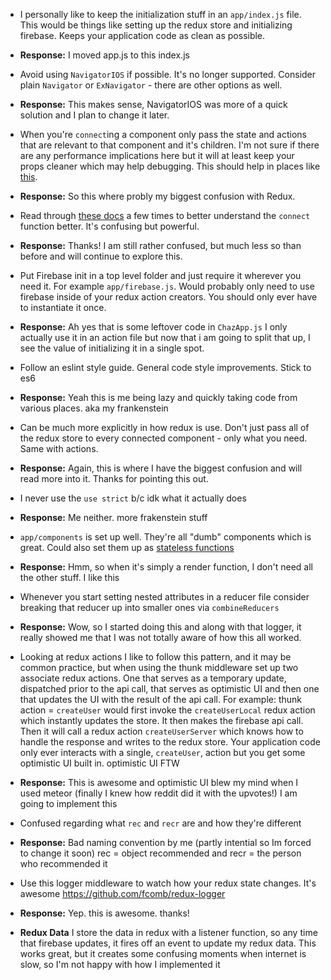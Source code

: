 - I personally like to keep the initialization stuff in an `app/index.js` file. This would be things like setting up the redux store and initializing firebase. Keeps your application code as clean as possible.
- **Response:** I moved app.js to this index.js

- Avoid using `NavigatorIOS` if possible. It's no longer supported. Consider plain `Navigator` or `ExNavigator` - there are other options as well.
- **Response:** This makes sense, NavigatorIOS was more of a quick solution and I plan to change it later.

- When you're `connect`ing a component only pass the state and actions that are relevant to that component and it's children. I'm not sure if there are any performance implications here but it will at least keep your props cleaner which may help debugging. This should help in places like [this](https://github.com/kevando/chaz/blob/recr-feature/app/containers/ChazApp.js#L110-L117).
- **Response:** So this where probly my biggest confusion with Redux.

- Read through [these docs](https://github.com/reactjs/react-redux/blob/master/docs/api.md#connectmapstatetoprops-mapdispatchtoprops-mergeprops-options) a few times to better understand the `connect` function better. It's confusing but powerful.
- **Response:** Thanks! I am still rather confused, but much less so than before and will continue to explore this.

- Put Firebase init in a top level folder and just require it wherever you need it. For example `app/firebase.js`. Would probably only need to use firebase inside of your redux action creators. You should only ever have to instantiate it once.
- **Response:** Ah yes that is some leftover code in `ChazApp.js` I only actually use it in an action file but now that i am going to split that up, I see the value of initializing it in a single spot.

- Follow an eslint style guide. General code style improvements. Stick to es6
- **Response:** Yeah this is me being lazy and quickly taking code from various places. aka my frankenstein

- Can be much more explicitly in how redux is use. Don't just pass all of the redux store to every connected component - only what you need. Same with actions.
- **Response:** Again, this is where I have the biggest confusion and will read more into it. Thanks for pointing this out.

- I never use the `use strict` b/c idk what it actually does
- **Response:** Me neither. more frakenstein stuff

- `app/components` is set up well. They're all "dumb" components which is great. Could also set them up as [stateless functions](https://facebook.github.io/react/docs/reusable-components.html#stateless-functions)
- **Response:** Hmm, so when it's simply a render function, I don't need all the other stuff. I like this

- Whenever you start setting nested attributes in a reducer file consider breaking that reducer up into smaller ones via `combineReducers`
- **Response:** Wow, so I started doing this and along with that logger, it really showed me that I was not totally aware of how this all worked.

- Looking at redux actions I like to follow this pattern, and it may be common practice, but when using the thunk middleware set up two associate redux actions. One that serves as a temporary update, dispatched prior to the api call, that serves as optimistic UI and then one that updates the UI with the result of the api call. For example: thunk action = `createUser` would first invoke the `createUserLocal` redux action which instantly updates the store. It then makes the firebase api call. Then it will call a redux action `createUserServer` which knows how to handle the response and writes to the redux store. Your application code only ever interacts with a single, `createUser`, action but you get some optimistic UI built in. optimistic UI FTW
- **Response:** This is awesome and optimistic UI blew my mind when I used meteor (finally I knew how reddit did it with the upvotes!) I am going to implement this

- Confused regarding what `rec` and `recr` are and how they're different
- **Response:** Bad naming convention by me (partly intential so Im forced to change it soon) rec = object recommended and recr = the person who recommended it

- Use this logger middleware to watch how your redux state changes. It's awesome https://github.com/fcomb/redux-logger
- **Response:** Yep. this is awesome. thanks!
- **Redux Data** I store the data in redux with a listener function, so any time that firebase updates, it fires off an event to update my redux data. This works great, but it creates some confusing moments when internet is slow, so I'm not happy with how I implemented it
